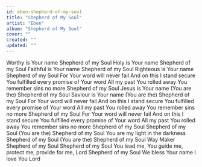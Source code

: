 ```yaml
---
id: eben-shepherd-of-my-soul
title: "Shepherd of My Soul"
artist: "Eben"
album: "Shepherd of My Soul"
cover: ""
created: ""
updated: ""
---
```


Worthy is Your name
Shepherd of my Soul
Holy is Your name
Shepherd of my Soul
Faithful is Your name
Shepherd of my Soul
Righteous is Your name
Shepherd of my Soul
For Your word will never fail
And on this I stand secure
You fulfilled every promise of Your word
All my past You rolled away
You remember sins no more
Shepherd of my Soul
Jesus is Your name
(You are the) Shepherd of my Soul
Saviour is Your name
(You are the) Shepherd of my Soul
For Your word will never fail
And on this I stand secure
You fulfilled every promise of Your word
All my past You rolled away
You remember sins no more
Shepherd of my Soul
For Your word will never fail
And on this I stand secure
You fulfilled every promise of Your word
All my past You rolled away
You remember sins no more
Shepherd of my Soul
Shepherd of my Soul
(You are the) Shepherd of my Soul
You are my light in the darkness
Shepherd of my Soul
(You are the) Shepherd of my Soul
Way Maker
Shepherd of my Soul
Shepherd of my Soul
You lead me, You guide me, protect me, provide for me, Lord
Shepherd of my Soul
We bless Your name
I love You Lord